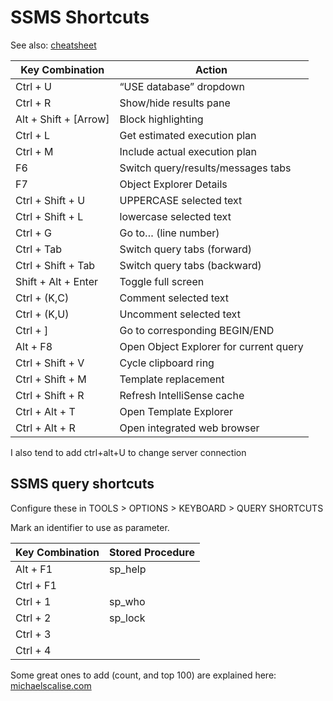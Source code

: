 # SSMS Shortcuts

See also: [cheatsheet](https://am2.co/wp-content/uploads/ShortcutsCheatSheet_18.1.pdf)

| Key Combination | Action |
| --- | --- |
| Ctrl + U | “USE database” dropdown |
| Ctrl + R | Show/hide results pane |
| Alt + Shift + [Arrow] | Block highlighting |
| Ctrl + L | Get estimated execution plan |
| Ctrl + M | Include actual execution plan |
| F6 | Switch query/results/messages tabs |
| F7 | Object Explorer Details |
| Ctrl + Shift + U | UPPERCASE selected text |
| Ctrl + Shift + L | lowercase selected text |
| Ctrl + G | Go to… (line number) |
| Ctrl + Tab | Switch query tabs (forward) |
| Ctrl + Shift + Tab | Switch query tabs (backward) |
| Shift + Alt + Enter | Toggle full screen |
| Ctrl + (K,C) | Comment selected text |
| Ctrl + (K,U) | Uncomment selected text |
| Ctrl + ] | Go to corresponding BEGIN/END |
| Alt + F8 | Open Object Explorer for current query |
| Ctrl + Shift + V | Cycle clipboard ring |
| Ctrl + Shift + M | Template replacement |
| Ctrl + Shift + R | Refresh IntelliSense cache |
| Ctrl + Alt + T | Open Template Explorer |
| Ctrl + Alt + R | Open integrated web browser |

I also tend to add ctrl+alt+U to change server connection

## SSMS query shortcuts

Configure these in TOOLS > OPTIONS > KEYBOARD > QUERY SHORTCUTS

Mark an identifier to use as parameter.

| Key Combination | Stored Procedure |
| --- | --- |
| Alt + F1 | sp_help |
| Ctrl + F1 | |
| Ctrl + 1 | sp_who |
| Ctrl + 2 | sp_lock |
| Ctrl + 3 |
| Ctrl + 4 |

Some great ones to add (count, and top 100) are explained here: [michaelscalise.com](https://www.michaelscalise.com/2022/09/10/sql-server-free-tools-awareness-month/)
